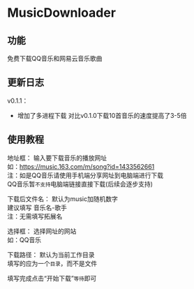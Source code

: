 # MusicDownloader

## 功能 ##
免费下载QQ音乐和网易云音乐歌曲

## 更新日志 ##
v0.1.1：
- 增加了多进程下载 对比v0.1.0下载10首音乐的速度提高了3-5倍

## 使用教程 ##
地址框：
 输入要下载音乐的播放网址<br>
 如：https://music.163.com/m/song?id=1433562661 <br>
 注：如是QQ音乐请使用手机端分享网址到电脑端进行下载<br>
     QQ音乐暂`不支持`电脑端链接直接下载(后续会逐步支持)

下载后文件名：
 默认为music加随机数字<br>
 建议填写 音乐名-歌手<br>
 注：无需填写拓展名

选择框：
 选择网址的网站<br>
 如：QQ音乐

下载路径：
 默认为当前工作目录<br>
 填写的应为一个`目录`，而不是文件

填写完成点击“开始下载”`等待`即可
